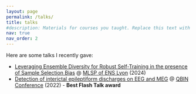 ```yaml
---
layout: page
permalink: /talks/
title: talks
#description: Materials for courses you taught. Replace this text with your description.
nav: true
nav_order: 2
---
```


Here are some talks I recently gave:
- <a href="https://proceedings.mlr.press/v238/odonnat24a/odonnat24a.pdf"> Leveraging Ensemble Diversity for Robust Self-Training in the presence of Sample Selection Bias</a> @ <a href="https://www.ens-lyon.fr/PHYSIQUE/seminars/machine-learning-and-signal-processing">MLSP of ENS Lyon</a> (2024)
- <a href="https://event.fourwaves.com/qbinscientificday2022/abstracts/ad70d0ce-32ea-4a71-9e45-6ec34d772363"> Detection of interictal epileptiform discharges on EEG and MEG</a> @ <a href="https://event.fourwaves.com/qbinscientificday2022/pages">QBIN Conference</a> (2022) - <b> Best Flash Talk award </b>
